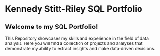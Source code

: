 # Kennedy Stitt-Riley SQL Portfolio

## Welcome to my SQL Portfolio!

This Repository showcases my skills and experience in the field of data analysis. Here you will find a collection of projects and analyses that demonstrate my ability to extract insights and make data-driven decisions.


